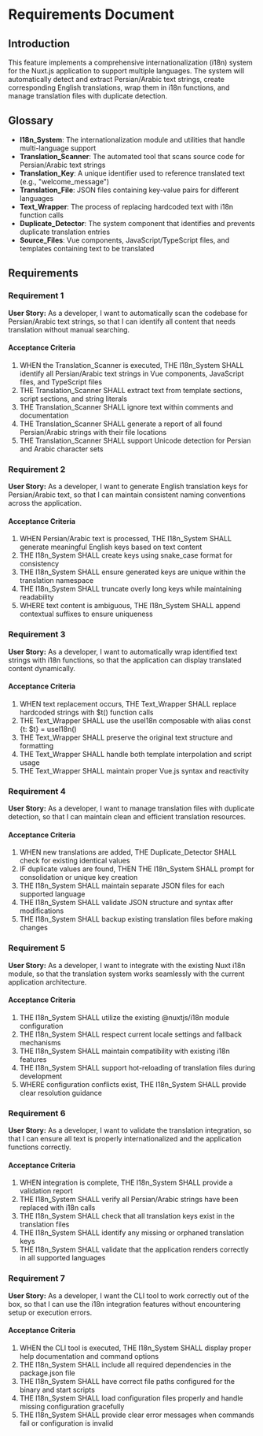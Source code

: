 # Requirements Document

## Introduction

This feature implements a comprehensive internationalization (i18n) system for the Nuxt.js application to support multiple languages. The system will automatically detect and extract Persian/Arabic text strings, create corresponding English translations, wrap them in i18n functions, and manage translation files with duplicate detection.

## Glossary

- **I18n_System**: The internationalization module and utilities that handle multi-language support
- **Translation_Scanner**: The automated tool that scans source code for Persian/Arabic text strings
- **Translation_Key**: A unique identifier used to reference translated text (e.g., "welcome_message")
- **Translation_File**: JSON files containing key-value pairs for different languages
- **Text_Wrapper**: The process of replacing hardcoded text with i18n function calls
- **Duplicate_Detector**: The system component that identifies and prevents duplicate translation entries
- **Source_Files**: Vue components, JavaScript/TypeScript files, and templates containing text to be translated

## Requirements

### Requirement 1

**User Story:** As a developer, I want to automatically scan the codebase for Persian/Arabic text strings, so that I can identify all content that needs translation without manual searching.

#### Acceptance Criteria

1. WHEN the Translation_Scanner is executed, THE I18n_System SHALL identify all Persian/Arabic text strings in Vue components, JavaScript files, and TypeScript files
2. THE Translation_Scanner SHALL extract text from template sections, script sections, and string literals
3. THE Translation_Scanner SHALL ignore text within comments and documentation
4. THE Translation_Scanner SHALL generate a report of all found Persian/Arabic strings with their file locations
5. THE Translation_Scanner SHALL support Unicode detection for Persian and Arabic character sets

### Requirement 2

**User Story:** As a developer, I want to generate English translation keys for Persian/Arabic text, so that I can maintain consistent naming conventions across the application.

#### Acceptance Criteria

1. WHEN Persian/Arabic text is processed, THE I18n_System SHALL generate meaningful English keys based on text content
2. THE I18n_System SHALL create keys using snake_case format for consistency
3. THE I18n_System SHALL ensure generated keys are unique within the translation namespace
4. THE I18n_System SHALL truncate overly long keys while maintaining readability
5. WHERE text content is ambiguous, THE I18n_System SHALL append contextual suffixes to ensure uniqueness

### Requirement 3

**User Story:** As a developer, I want to automatically wrap identified text strings with i18n functions, so that the application can display translated content dynamically.

#### Acceptance Criteria

1. WHEN text replacement occurs, THE Text_Wrapper SHALL replace hardcoded strings with $t() function calls
2. THE Text_Wrapper SHALL use the useI18n composable with alias const {t: $t} = useI18n()
3. THE Text_Wrapper SHALL preserve the original text structure and formatting
4. THE Text_Wrapper SHALL handle both template interpolation and script usage
5. THE Text_Wrapper SHALL maintain proper Vue.js syntax and reactivity

### Requirement 4

**User Story:** As a developer, I want to manage translation files with duplicate detection, so that I can maintain clean and efficient translation resources.

#### Acceptance Criteria

1. WHEN new translations are added, THE Duplicate_Detector SHALL check for existing identical values
2. IF duplicate values are found, THEN THE I18n_System SHALL prompt for consolidation or unique key creation
3. THE I18n_System SHALL maintain separate JSON files for each supported language
4. THE I18n_System SHALL validate JSON structure and syntax after modifications
5. THE I18n_System SHALL backup existing translation files before making changes

### Requirement 5

**User Story:** As a developer, I want to integrate with the existing Nuxt i18n module, so that the translation system works seamlessly with the current application architecture.

#### Acceptance Criteria

1. THE I18n_System SHALL utilize the existing @nuxtjs/i18n module configuration
2. THE I18n_System SHALL respect current locale settings and fallback mechanisms
3. THE I18n_System SHALL maintain compatibility with existing i18n features
4. THE I18n_System SHALL support hot-reloading of translation files during development
5. WHERE configuration conflicts exist, THE I18n_System SHALL provide clear resolution guidance

### Requirement 6

**User Story:** As a developer, I want to validate the translation integration, so that I can ensure all text is properly internationalized and the application functions correctly.

#### Acceptance Criteria

1. WHEN integration is complete, THE I18n_System SHALL provide a validation report
2. THE I18n_System SHALL verify all Persian/Arabic strings have been replaced with i18n calls
3. THE I18n_System SHALL check that all translation keys exist in the translation files
4. THE I18n_System SHALL identify any missing or orphaned translation keys
5. THE I18n_System SHALL validate that the application renders correctly in all supported languages

### Requirement 7

**User Story:** As a developer, I want the CLI tool to work correctly out of the box, so that I can use the i18n integration features without encountering setup or execution errors.

#### Acceptance Criteria

1. WHEN the CLI tool is executed, THE I18n_System SHALL display proper help documentation and command options
2. THE I18n_System SHALL include all required dependencies in the package.json file
3. THE I18n_System SHALL have correct file paths configured for the binary and start scripts
4. THE I18n_System SHALL load configuration files properly and handle missing configuration gracefully
5. THE I18n_System SHALL provide clear error messages when commands fail or configuration is invalid